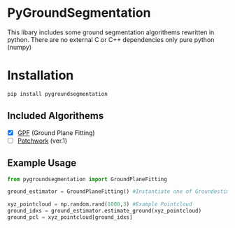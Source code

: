 # PyGroundSegmentation

This libary includes some ground segmentation algorithems rewritten in python. There are no external C or C++ dependencies only pure python (numpy)

# Installation

```bash
pip install pygroundsegmentation
```

## Included Algorithems

- [x] [GPF](https://github.com/VincentCheungM/Run_based_segmentation) (Ground Plane Fitting)
- [ ] [Patchwork](https://github.com/LimHyungTae/patchwork) (ver.1)

## Example Usage

```python
from pygroundsegmentation import GroundPlaneFitting

ground_estimator = GroundPlaneFitting() #Instantiate one of Groundestimators

xyz_pointcloud = np.random.rand(1000,3) #Example Pointcloud
ground_idxs = ground_estimator.estimate_ground(xyz_pointcloud)
ground_pcl = xyz_pointcloud[ground_idxs]

```
